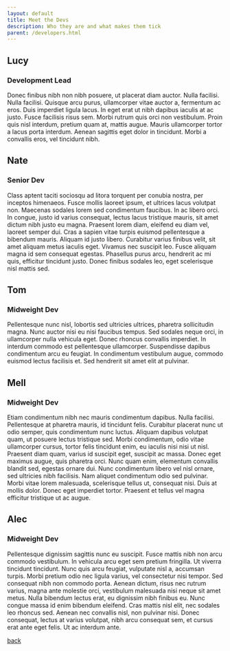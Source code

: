 ```yaml
---
layout: default
title: Meet the Devs
description: Who they are and what makes them tick
parent: /developers.html
---
```


## Lucy
### Development Lead
Donec finibus nibh non nibh posuere, ut placerat diam auctor. Nulla facilisi. Nulla facilisi. Quisque arcu purus, ullamcorper vitae auctor a, fermentum ac eros. Duis imperdiet ligula lacus. In eget erat ut nibh dapibus iaculis at ac justo. Fusce facilisis risus sem. Morbi rutrum quis orci non vestibulum. Proin quis nisl interdum, pretium quam at, mattis augue. Mauris ullamcorper tortor a lacus porta interdum. Aenean sagittis eget dolor in tincidunt. Morbi a convallis eros, vel tincidunt nibh.

## Nate
### Senior Dev
Class aptent taciti sociosqu ad litora torquent per conubia nostra, per inceptos himenaeos. Fusce mollis laoreet ipsum, et ultrices lacus volutpat non. Maecenas sodales lorem sed condimentum faucibus. In ac libero orci. In congue, justo id varius consequat, lectus lacus tristique mauris, sit amet dictum nibh justo eu magna. Praesent lorem diam, eleifend eu diam vel, laoreet semper dui. Cras a sapien vitae turpis euismod pellentesque a bibendum mauris. Aliquam id justo libero. Curabitur varius finibus velit, sit amet aliquam metus iaculis eget. Vivamus nec suscipit leo. Fusce aliquam magna id sem consequat egestas. Phasellus purus arcu, hendrerit ac mi quis, efficitur tincidunt justo. Donec finibus sodales leo, eget scelerisque nisl mattis sed.

## Tom
### Midweight Dev
Pellentesque nunc nisl, lobortis sed ultricies ultrices, pharetra sollicitudin magna. Nunc auctor nisi eu nisi faucibus tempus. Sed sodales neque orci, in ullamcorper nulla vehicula eget. Donec rhoncus convallis imperdiet. In interdum commodo est pellentesque ullamcorper. Suspendisse dapibus condimentum arcu eu feugiat. In condimentum vestibulum augue, commodo euismod lectus facilisis et. Sed hendrerit sit amet elit at pulvinar.

## Mell
### Midweight Dev
Etiam condimentum nibh nec mauris condimentum dapibus. Nulla facilisi. Pellentesque at pharetra mauris, id tincidunt felis. Curabitur placerat nunc ut odio semper, quis condimentum nunc luctus. Aliquam dapibus volutpat quam, ut posuere lectus tristique sed. Morbi condimentum, odio vitae ullamcorper cursus, tortor felis tincidunt enim, eu iaculis nisi nisi ut nisl. Praesent diam quam, varius id suscipit eget, suscipit ac massa. Donec eget maximus augue, quis pharetra orci. Nunc quam enim, elementum convallis blandit sed, egestas ornare dui. Nunc condimentum libero vel nisl ornare, sed ultricies nibh facilisis. Nam aliquet condimentum odio sed pulvinar. Morbi vitae lorem malesuada, scelerisque tellus ut, consequat nisi. Duis at mollis dolor. Donec eget imperdiet tortor. Praesent et tellus vel magna efficitur tristique ut ac augue.

## Alec
### Midweight Dev
Pellentesque dignissim sagittis nunc eu suscipit. Fusce mattis nibh non arcu commodo vestibulum. In vehicula arcu eget sem pretium fringilla. Ut viverra tincidunt tincidunt. Nunc quis arcu feugiat, vulputate nisl a, accumsan turpis. Morbi pretium odio nec ligula varius, vel consectetur nisi tempor. Sed consequat nibh non commodo porta. Aenean dictum, risus nec rutrum varius, magna ante molestie orci, vestibulum malesuada nisi neque sit amet metus. Nulla bibendum lectus erat, eu dignissim nibh finibus eu. Nunc congue massa id enim bibendum eleifend. Cras mattis nisl elit, nec sodales leo rhoncus sed. Aenean nec convallis nisl, non pulvinar nisi. Donec consequat, lectus at varius volutpat, nibh arcu consequat sem, et cursus erat ante eget felis. Ut ac interdum ante.

[back](./)
